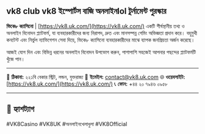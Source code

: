 ## vk8 club vk8 ইস্পোর্টস বাজি অনলাইনlol টুর্নামেন্ট পুরস্কার

**ভিকে৮ ক্যাসিনো** | [https://vk8.uk.com/](https://vk8.uk.com/) একটি শীর্ষস্থানীয় তথ্য ও অনলাইন বিনোদন প্ল্যাটফর্ম, যা ব্যবহারকারীদের জন্য নিরাপদ, দ্রুত এবং মানসম্পন্ন গেমিং অভিজ্ঞতা প্রদান করে।
বহুমুখী কনটেন্ট এবং নির্ভুল ন্যাভিগেশন সেবা দিয়ে, ভিকে৮ ক্যাসিনো ব্যবহারকারীদের মাঝে ব্যাপক জনপ্রিয়তা অর্জন করেছে।

আজই যোগ দিন এবং বিভিন্ন ধরনের অনলাইন বিনোদন উপভোগ করুন, পাশাপাশি সহজেই আপনার পছন্দের প্ল্যাটফর্মটি খুঁজে পান।

---

📍 **ঠিকানা:** ২২১বি বেকার স্ট্রিট, লন্ডন, যুক্তরাজ্য
📧 **ইমেইল:** contact@vk8.uk.com
🌐 **ওয়েবসাইট:** [https://vk8.uk.com/](https://vk8.uk.com/)
📞 **ফোন:** +৪৪ ২০ ৭৯৪৬ ০৯৫৮

---

## 🔖 হ্যাশট্যাগ
#VK8Casino #VK8UK #অনলাইনখেলাধুলা #VK8Official
